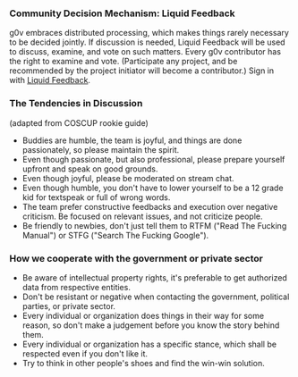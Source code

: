 ### Community Decision Mechanism: Liquid Feedback

g0v embraces distributed processing, which makes things rarely necessary to be decided jointly. If discussion is needed, Liquid Feedback will be used to discuss, examine, and vote on such matters. Every g0v contributor has the right to examine and vote. (Participate any project, and be recommended by the project initiator will become a contributor.) Sign in with [Liquid Feedback](http://lqfb-test.g0v.tw/pf/).

<div class="ui horizontal icon divider">
  <i class="code icon"></i>
</div>

### The Tendencies in Discussion
(adapted from COSCUP rookie guide)

* Buddies are humble, the team is joyful, and things are done passionately, so please maintain the spirit.
* Even though passionate, but also professional, please prepare yourself upfront and speak on good grounds.
* Even though joyful, please be moderated on stream chat.
* Even though humble, you don't have to lower yourself to be a 12 grade kid for textspeak or full of wrong words.
* The team prefer constructive feedbacks and execution over negative criticism. Be focused on relevant issues, and not criticize people.
* Be friendly to newbies, don't just tell them to RTFM ("Read The Fucking Manual") or STFG ("Search The Fucking Google").

<div class="ui horizontal icon divider">
  <i class="code icon"></i>
</div>

### How we cooperate with the government or private sector
* Be aware of intellectual property rights, it's preferable to get authorized data from respective entities.
* Don't be resistant or negative when contacting the government, political parties, or private sector.
* Every individual or organization does things in their way for some reason, so don't make a judgement before you know the story behind them.
* Every individual or organization has a specific stance, which shall be respected even if you don't like it.
* Try to think in other people's shoes and find the win-win solution.
